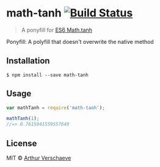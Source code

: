 # math-tanh [![Build Status](https://travis-ci.org/arthurvr/math-tanh.svg?branch=master)](https://travis-ci.org/arthurvr/math-tanh)

> A ponyfill for [ES6 Math.tanh](https://developer.mozilla.org/en-US/docs/Web/JavaScript/Reference/Global_Objects/Math/tanh)

Ponyfill: A polyfill that doesn't overwrite the native method


## Installation

```
$ npm install --save math-tanh
```


## Usage

```javascript
var mathTanh = require('math-tanh');

mathTanh(1);
//=> 0.7615941559557649
```


## License

MIT © [Arthur Verschaeve](http://arthurverschaeve.be)
